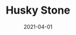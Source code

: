 ---
description: "Pattern%3A%20Husky%20%7C%20Color%3A%20Stone%20%7C%20Width%3A%2054%u201D%20%7C%20Content%3A%2092%25%20Polyester%2C%208%25%20Linen%20%7C%20Abrasion%3A%2050%2C000%20Double%20Rubs%20-%20Wyzenbeek%20Method%20%7C%20Repeat%3A%20n/a%20%7C%20Finish%3A%20INCASE%20by%20CRYPTON%20%7C%20Flammability%3A%20NFPA%20260%2C%20UFAC%20Class%201%2C%20CAL%20117%20%7C%20Applications%3A%20Contract%20/%20Hospitality%2C%20Residential%20%7C%20"
tags: 
  - "Lark Fontaine"
  - "Husky"
  - "Textiles"
image_primary: "img/Stone_e2cc33e6-dbf0-4c6d-a61f-419b512040a7_large.jpg"
href: "https://www.larkfontaine.com/collections/textiles/products/husky-stone"
designer: "Lark Fontaine"
title: "Husky Stone"
category: "Textiles"
subtitle: ""
manufacturer: "Lark Fontaine"
slug: "/manufacturers/lark-fontaine/textiles/lark-fontaine-husky-stone"
date: "2021-04-01"
---